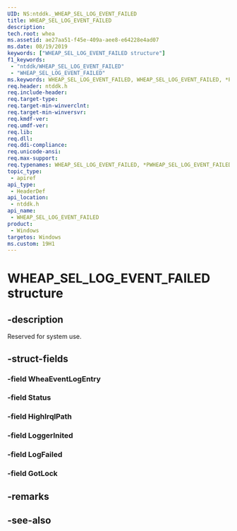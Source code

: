 ```yaml
---
UID: NS:ntddk._WHEAP_SEL_LOG_EVENT_FAILED
title: WHEAP_SEL_LOG_EVENT_FAILED
description: 
tech.root: whea
ms.assetid: ae27aa51-f45e-409a-aee8-e64228e4ad07
ms.date: 08/19/2019
keywords: ["WHEAP_SEL_LOG_EVENT_FAILED structure"]
f1_keywords:
 - "ntddk/WHEAP_SEL_LOG_EVENT_FAILED"
 - "WHEAP_SEL_LOG_EVENT_FAILED"
ms.keywords: WHEAP_SEL_LOG_EVENT_FAILED, WHEAP_SEL_LOG_EVENT_FAILED, *PWHEAP_SEL_LOG_EVENT_FAILED, 
req.header: ntddk.h
req.include-header:
req.target-type:
req.target-min-winverclnt:
req.target-min-winversvr:
req.kmdf-ver:
req.umdf-ver:
req.lib:
req.dll:
req.ddi-compliance:
req.unicode-ansi:
req.max-support:
req.typenames: WHEAP_SEL_LOG_EVENT_FAILED, *PWHEAP_SEL_LOG_EVENT_FAILED
topic_type: 
 - apiref
api_type: 
 - HeaderDef
api_location: 
 - ntddk.h
api_name: 
 - WHEAP_SEL_LOG_EVENT_FAILED
product: 
 - Windows
targetos: Windows
ms.custom: 19H1
---
```


# WHEAP_SEL_LOG_EVENT_FAILED structure

## -description

Reserved for system use.

## -struct-fields

### -field WheaEventLogEntry
 
### -field Status
 
### -field HighIrqlPath
 
### -field LoggerInited
 
### -field LogFailed
 
### -field GotLock
 

## -remarks

## -see-also
